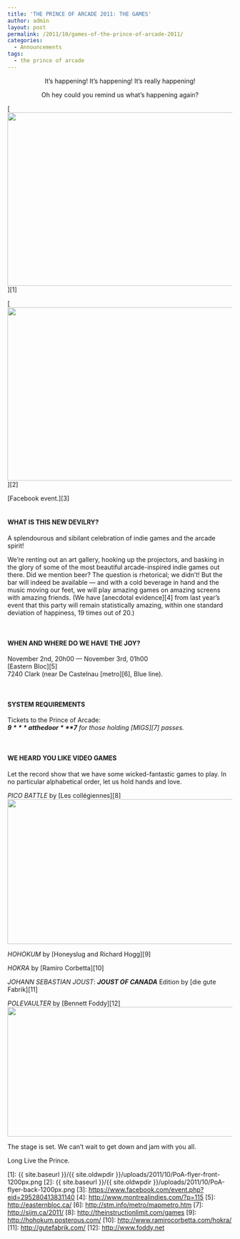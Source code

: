 ```yaml
---
title: 'THE PRINCE OF ARCADE 2011: THE GAMES'
author: admin
layout: post
permalink: /2011/10/games-of-the-prince-of-arcade-2011/
categories:
  - Announcements
tags:
  - the prince of arcade
---
```

<p style="text-align: center;">
  It&#8217;s happening! It&#8217;s happening! It&#8217;s really happening!
</p>

<p style="text-align: center;">
  Oh hey could you remind us what&#8217;s happening again?
</p>

[<img class="aligncenter size-full wp-image-240" title="Prince of Arcade 2011" src="{{ site.baseurl }}/{{ site.oldwpdir }}/uploads/2011/10/PoA-flyer-front-600px.png" alt="" width="600" height="388" />][1]

[<img class="aligncenter size-full wp-image-240" title="Prince of Arcade 2011" src="{{ site.baseurl }}/{{ site.oldwpdir }}/uploads/2011/10/PoA-flyer-back-600px.png" alt="" width="600" height="388" />][2]

[Facebook event.][3]  
&nbsp;

#### WHAT IS THIS NEW DEVILRY?

A splendourous and sibilant celebration of indie games and the arcade spirit!

We&#8217;re renting out an art gallery, hooking up the projectors, and basking in the glory of some of the most beautiful arcade-inspired indie games out there. Did we mention beer? The question is rhetorical; we didn&#8217;t! But the bar will indeed be available &#8212; and with a cold beverage in hand and the music moving our feet, we will play amazing games on amazing screens with amazing friends. (We have [anecdotal evidence][4] from last year&#8217;s event that this party will remain statistically amazing, within one standard deviation of happiness, 19 times out of 20.)

&nbsp;

#### WHEN AND WHERE DO WE HAVE THE JOY?

November 2nd, 20h00 &#8212; November 3rd, 01h00  
[Eastern Bloc][5]  
7240 Clark (near De Castelnau [metro][6], Blue line).

&nbsp;

#### SYSTEM REQUIREMENTS

Tickets to the Prince of Arcade:  
***$9*** at the door  
***$7** for those holding [MIGS][7] passes.*

&nbsp;

#### WE HEARD YOU LIKE VIDEO GAMES

Let the record show that we have some wicked-fantastic games to play. In no particular alphabetical order, let us hold hands and love.

*PICO BATTLE* by [Les collégiennes][8]  
<img class="aligncenter size-full wp-image-248" title="Pico Battle" src="{{ site.baseurl }}/{{ site.oldwpdir }}/uploads/2011/10/picobattle.jpg" alt="" width="600" height="324" />

*HOHOKUM* by [Honeyslug and Richard Hogg][9]  


*HOKRA* by [Ramiro Corbetta][10]  


*JOHANN SEBASTIAN JOUST*: ***JOUST OF CANADA*** Edition by [die gute Fabrik][11]  


*POLEVAULTER* by [Bennett Foddy][12]  
<img class="aligncenter size-full wp-image-249" title="Pole Riders" src="{{ site.baseurl }}/{{ site.oldwpdir }}/uploads/2011/10/poleriders.png" alt="" width="600" height="290" />

The stage is set. We can&#8217;t wait to get down and jam with you all.

Long Live the Prince.

 [1]: {{ site.baseurl }}/{{ site.oldwpdir }}/uploads/2011/10/PoA-flyer-front-1200px.png
 [2]: {{ site.baseurl }}/{{ site.oldwpdir }}/uploads/2011/10/PoA-flyer-back-1200px.png
 [3]: https://www.facebook.com/event.php?eid=295280413831140
 [4]: http://www.montrealindies.com/?p=115
 [5]: http://easternbloc.ca/
 [6]: http://stm.info/metro/mapmetro.htm
 [7]: http://sijm.ca/2011/
 [8]: http://theinstructionlimit.com/games
 [9]: http://hohokum.posterous.com/
 [10]: http://www.ramirocorbetta.com/hokra/
 [11]: http://gutefabrik.com/
 [12]: http://www.foddy.net